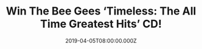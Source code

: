 ---
campaign-uuid: "c-4c2a4c4c-6879-47b3-b236-92bbc10b971b"
type: "Competition"
category: "Music"
date: "2019-04-05T08:00:00.000Z"
end-date: "2019-05-05T22:59:00.000Z"
disable-form: false
is_promoted: false
has_entry_page: true
title: "Win The Bee Gees ‘Timeless: The All Time Greatest Hits’ CD!"
competition-description: "<p>‘Timeless: The All Time Greatest Hits’ is the new career-spanning\
  \ collection of top hits by one of music’s most legendary and acclaimed groups,\
  \ the Bee Gees. We are giving away a copy of this work of art to one lucky NME AAA\
  \ member to win and enjoy all of Bee Gees favourite songs.</p>\n<p>Want it? Click\
  \ below for a chance to win.</p>\n"
hero-header: "Win The Bee Gees ‘Timeless: The All Time Greatest Hits’ CD!"
terms-confirmation: "N/A"
banner-img: "https://assets.expresslyapp.com/asset-ea8a14e2-489d-44d2-bb55-eafb38d7c8dd.jpg"
logo-left-href: "aaa.nme.com"
logo-left-image: "https://assets.expresslyapp.com/asset-a1feeaed-4d82-40ae-954d-c331c97dfc7a.jpg"
logo-left-title: "NME AAA"
bg-image-hero: "https://assets.expresslyapp.com/asset-c90a9adb-2916-48f4-a29f-eae9e90fafe9.jpg"
bg-image-first: "https://assets.expresslyapp.com/asset-6214796e-31ab-4bdb-bce5-39972d842fad.jpg"
section1-content: "<p>‘Timeless: The All-Time Greatest Hits’ is the new career-spanning\
  \ collection of top hits by one of music’s most legendary and acclaimed groups,\
  \ the Bee Gees. It features 21 tracks personally selected by Bee Gees co-founder\
  \ Barry Gibb and sequenced in chronological order.</p>\n<p>The CD and digital collection\
  \ spans decades of Bee Gees smash hits, from their first Australian chart-topper,\
  \ 1966’s ‘Spicks and Specks’ to ‘How Deep Is Your Love’, ‘Night Fever’, and ‘Stayin’\
  \ Alive’ from ‘Saturday Night Fever’ to 1987’s UK Number One single ‘You Win Again’\
  .</p>\n<p>Such a great masterpiece you should not miss! Enter the form below for\
  \ a chance to win The Bee Gees ‘Timeless: The All Time Greatest Hits’ CD now!</p>\n"
entry-title: "Win The Bee Gees ‘Timeless: The All Time Greatest Hits’ CD!"
entry-content: "<p>Enter the draw to the Bee Gees ‘Timeless: The All Time Greatest\
  \ Hits’ CD\nby entering below before 23:59 on 4th of May 2019.</p>\n"
has-winner: true
winner-title: "CONGRATULATIONS to Denis O. who won The Bee Gees ‘Timeless: The All\
  \ Time Greatest Hits’ CD!"
winner-banner: "https://assets.expresslyapp.com/asset-82fb107d-9088-4207-b2fe-553dbf5ddf43.jpg"
prize-description: "The Bee Gees ‘Timeless: The All Time Greatest Hits’ CD."
special-conditions: "Multiple entries are allowed up to one every day\r\nThis competition\
  \ is also available on: http://club.expressly.io/competitons/bee-gees-compilation-cd-giveaway"
country-restrictions:
- "GB"
---